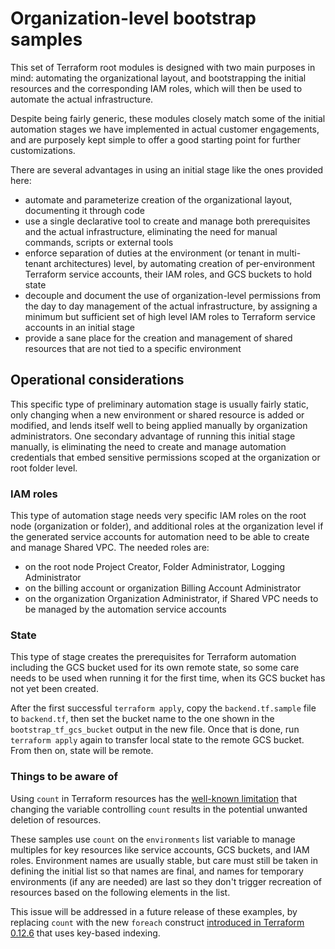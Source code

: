 # Organization-level bootstrap samples

This set of Terraform root modules is designed with two main purposes in mind: automating the organizational layout, and bootstrapping the initial resources and the corresponding IAM roles, which will then be used to automate the actual infrastructure.

Despite being fairly generic, these modules closely match some of the initial automation stages we have implemented in actual customer engagements, and are purposely kept simple to offer a good starting point for further customizations.

There are several advantages in using an initial stage like the ones provided here:

- automate and parameterize creation of the organizational layout, documenting it through code
- use a single declarative tool to create and manage both prerequisites and the actual infrastructure, eliminating the need for manual commands, scripts or external tools
- enforce separation of duties at the environment (or tenant in multi-tenant architectures) level, by automating creation of per-environment Terraform service accounts, their IAM roles, and GCS buckets to hold state
- decouple and document the use of organization-level permissions from the day to day management of the actual infrastructure, by assigning a minimum but sufficient set of high level IAM roles to Terraform service accounts in an initial stage
- provide a sane place for the creation and management of shared resources that are not tied to a specific environment

## Operational considerations

This specific type of preliminary automation stage is usually fairly static, only changing when a new environment or shared resource is added or modified, and lends itself well to being applied manually by organization administrators. One secondary advantage of running this initial stage manually, is eliminating the need to create and manage automation credentials that embed sensitive permissions scoped at the organization or root folder level.

### IAM roles

This type of automation stage needs very specific IAM roles on the root node (organization or folder), and additional roles at the organization level if the generated service accounts for automation need to be able to create and manage Shared VPC. The needed roles are:

- on the root node Project Creator, Folder Administrator, Logging Administrator
- on the billing account or organization Billing Account Administrator
- on the organization Organization Administrator, if Shared VPC needs to be managed by the automation service accounts

### State

This type of stage creates the prerequisites for Terraform automation including the GCS bucket used for its own remote state, so some care needs to be used when running it for the first time, when its GCS bucket has not yet been created.

After the first successful `terraform apply`, copy the `backend.tf.sample` file
to `backend.tf`, then set the bucket name to the one shown in the `bootstrap_tf_gcs_bucket` output in the new file. Once that is done, run `terraform apply` again to transfer local state to the remote GCS bucket. From then on, state will be remote.

### Things to be aware of

Using `count` in Terraform resources has the [well-known limitation](https://github.com/hashicorp/terraform/issues/18767) that changing the variable controlling `count` results in the potential unwanted deletion of resources.

These samples use `count` on the `environments` list variable to manage multiples for key resources like service accounts, GCS buckets, and IAM roles. Environment names are usually stable, but care must still be taken in defining the initial list so that names are final, and names for temporary environments (if any are needed) are last so they don't trigger recreation of resources based on the following elements in the list.

This issue will be addressed in a future release of these examples, by replacing `count` with the new `foreach` construct [introduced in Terraform 0.12.6](https://twitter.com/mitchellh/status/1156661893789966336?lang=en) that uses key-based indexing.
